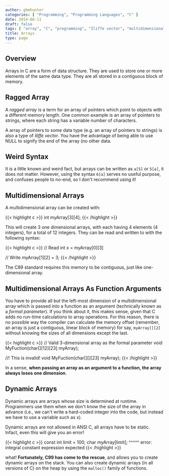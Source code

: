 ```yaml
---
author: gbmhunter
categories: [ "Programming", "Programming Languages", "C" ]
date: 2014-06-11
draft: false
tags: [ "array", "C", "programming", "Iliffe vector", "multidimensional", "C99", "dynamic array" ]
title: Arrays
type: page
---
```


<h2>Overview</h2>

<p>Arrays in C are a form of data structure. They are used to store one or more elements of the same data type. They are all stored in a contiguous block of memory.</p>

<h2>Ragged Array</h2>

<p>A <i>ragged array</i> is a term for an array of pointers which point to objects with a different memory length. One common example is an array of pointers to strings, where each string has a variable number of characters.</p>

<p>A array of pointers to some data type (e.g. an array of pointers to strings) is also a type of <i>Iliffe vector</i>. You have the advantage of being able to use NULL to signify the end of the array (no other data.</p>

<h2>Weird Syntax</h2>

<p>It is a little known and weird fact, but arrays can be written as <code>a[5]</code> or <code>5[a]</code>, it does not matter. However, using the syntax <code>6[a]</code> serves no useful purpose, and confuses people to no-end, so I don't recommend using it!</p>

<h2>Multidimensional Arrays</h2>

<p>A multidimensional array can be created with:</p>

{{< highlight c >}}
int myArray[3][4];
{{< /highlight >}}

<p>This will create 3 one dimensional arrays, with each having 4 elements (4 integers), for a total of 12 integers. They can be read and written to with the following syntax:</p>

{{< highlight c >}}
// Read
int x = myArray[0][3]

// Write
myArray[1][2] = 3;
{{< /highlight >}}

<p>The C89 standard requires this memory to be contiguous, just like one-dimensional array.</p>

<h2>Multidimensional Arrays As Function Arguments</h2>

<p>You have to provide all but the left-most dimension of a multidimensional array which is passed into a function as an argument (technically known as a <i>formal parameter</i>). If you think about it, this makes sense, given that C adds no run-time calculations to array operations. For this reason, there is no possible way the compiler can calculate the memory offset (remember, an array is just a contiguous, linear block of memory) for say, <code>myArray[][2]</code> without knowing the sizes of all dimensions except the last.</p>

{{< highlight c >}}
// Valid 3-dimensional array as the formal parameter
void MyFuction(char[][12][23] myArray);

//! This is invalid!
void MyFuction(char[][][23] myArray);
{{< /highlight >}}

<p>In a sense, <b>when passing an array as an argument to a function, the array always loses one dimension</b>.</p>

<h2>Dynamic Arrays</h2>

<p>Dynamic arrays are arrays whose size is determined at runtime. Programmers use them when we don't know the size of the array in advance (i.e., we can't write a hard-coded integer into the code, but instead we have to use a variable such as x).</p>

<p>Dynamic arrays are not allowed in ANSI C, all arrays have to be static. Infact, even this will give you an error!</p>

{{< highlight c >}}
const int limit = 100; 
char myArray[limit]; 
                ^^^^^ 
    error: integral constant expression expected 
{{< /highlight >}}

<p>what! <b>Fortunately, C99 has come to the rescue</b>, and allows you to create dynamic arrays on the stack. You can also create dynamic arrays (in all versions of C) on the heap by using the <code>malloc()</code> family of functions.</p>
